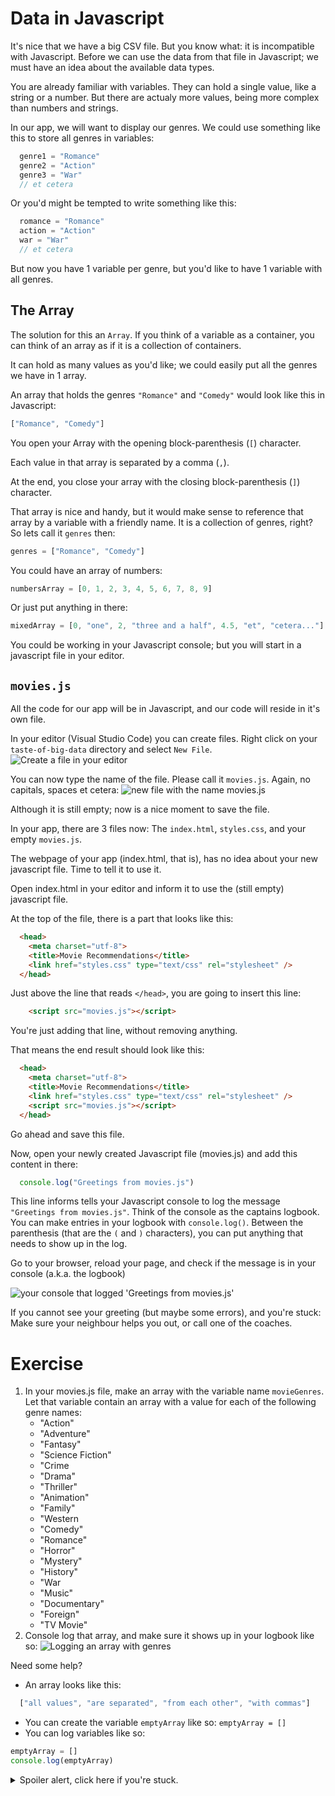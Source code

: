 # Data in Javascript

It's nice that we have a big CSV file. But you know what: it is incompatible with Javascript. Before we can use the data from that file in Javascript; we must have an idea about the available data types.

You are already familiar with variables. They can hold a single value, like a string or a number. But there are actualy more values, being more complex than numbers and strings.


In our app, we will want to display our genres. We could use something like this to store all genres in variables:
```javascript
  genre1 = "Romance"
  genre2 = "Action"
  genre3 = "War"
  // et cetera
```

Or you'd might be tempted to write something like this:
```javascript
  romance = "Romance"
  action = "Action"
  war = "War"
  // et cetera
```

But now you have 1 variable per genre, but you'd like to have 1 variable with all genres.

## The Array

The solution for this an `Array`. If you think of a variable as a container, you can think of an array as if it is a collection of containers.

It can hold as many values as you'd like; we could easily put all the genres we have in 1 array.

An array that holds the genres `"Romance"` and `"Comedy"` would look like this in Javascript:
```javascript
["Romance", "Comedy"]
```

You open your Array with the opening block-parenthesis (`[`) character.

Each value in that array is separated by a comma (`,`).

At the end, you close your array with the closing block-parenthesis (`]`) character.

That array is nice and handy, but it would make sense to reference that array by a variable with a friendly name. It is a collection of genres, right? So lets call it `genres` then:

```javascript
genres = ["Romance", "Comedy"]
```

You could have an array of numbers:

```javascript
numbersArray = [0, 1, 2, 3, 4, 5, 6, 7, 8, 9]
```

Or just put anything in there:

```javascript
mixedArray = [0, "one", 2, "three and a half", 4.5, "et", "cetera..."]
```

You could be working in your Javascript console; but you will start in a javascript file in your editor.

## `movies.js`

All the code for our app will be in Javascript, and our code will reside in it's own file.

In your editor (Visual Studio Code) you can create files.
Right click on your `taste-of-big-data` directory and select `New File`.
![Create a file  in your editor](http://cd.sseu.re/CreateMoviesJSfileInCode.png)

You can now type the name of the file. Please call it `movies.js`. Again, no capitals, spaces et cetera:
![new file with the name movies.js](http://cd.sseu.re/moviesJsFileAboutToBeCreated.png)

Although it is still empty; now is a nice moment to save the file.

In your app, there are 3 files now: The `index.html`, `styles.css`, and your empty `movies.js`.

The webpage of your app (index.html, that is), has no idea about your new javascript file. Time to tell it to use it.

Open index.html in your editor and inform it to use the (still empty) javascript file.

At the top of the file, there is a part that looks like this:
```html
  <head>
    <meta charset="utf-8">
    <title>Movie Recommendations</title>
    <link href="styles.css" type="text/css" rel="stylesheet" />
  </head>
```
Just above the line that reads `</head>`, you are going to insert this line:
```html
    <script src="movies.js"></script>
```

You're just adding that line, without removing anything.

That means the end result should look like this:
```html
  <head>
    <meta charset="utf-8">
    <title>Movie Recommendations</title>
    <link href="styles.css" type="text/css" rel="stylesheet" />
    <script src="movies.js"></script>
  </head>
```

Go ahead and save this file.

Now, open your newly created Javascript file (movies.js) and add this content in there:
```javascript
  console.log("Greetings from movies.js")
```
This line informs tells your Javascript console to log the message `"Greetings from movies.js"`.
Think of the console as the captains logbook. You can make entries in your logbook with `console.log()`. Between the parenthesis (that are the `(` and `)` characters), you can put anything that needs to show up in the log.

Go to your browser, reload your page, and check if the message is in your console (a.k.a. the logbook)

![your console that logged 'Greetings from movies.js'](https://cd.sseu.re/greetingsFromJavascriptInTheConsole.png)

If you cannot see your greeting (but maybe some errors), and you're stuck: Make sure your neighbour helps you out, or call one of the coaches.

# Exercise

1. In your movies.js file, make an array with the variable name `movieGenres`. Let that variable contain an array with a value for each of the following genre names:
    - "Action"
    - "Adventure"
    - "Fantasy"
    - "Science Fiction"
    - "Crime
    - "Drama"
    - "Thriller"
    - "Animation"
    - "Family"
    - "Western
    - "Comedy"
    - "Romance"
    - "Horror"
    - "Mystery"
    - "History"
    - "War
    - "Music"
    - "Documentary"
    - "Foreign"
    - "TV Movie"
2. Console log that array, and make sure it shows up in your logbook like so:
![Logging an array with genres](https://cd.sseu.re/loggingAnArrayWithGenres.png)

Need some help?
* An array looks like this:
```javascript
  ["all values", "are separated", "from each other", "with commas"]
```
* You can create the variable `emptyArray` like so: `emptyArray = []`
* You can log variables like so:
```javascript
emptyArray = []
console.log(emptyArray)
```

<details>
  <summary>Spoiler alert, click here if you're stuck.</summary>
  <p>Open the <pre>movies.js</pre> file in your editor and paste in these lines:
  <pre>
  movieGenres = [
    "Action", "Adventure", "Fantasy", "Science Fiction", "Crime", "Drama",
    "Thriller", "Animation", "Family", "Western", "Comedy", "Romance", "Horror",
    "Mystery", "History", "War", "Music", "Documentary", "Foreign", "TV Movie"
  ]
  console.log(movieGenres)
  </pre>
</details>
